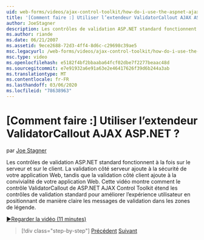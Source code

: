 ```yaml
---
uid: web-forms/videos/ajax-control-toolkit/how-do-i-use-the-aspnet-ajax-validatorcallout-extender
title: '[Comment faire :] Utiliser l’extendeur ValidatorCallout AJAX ASP.NET ? | Microsoft Docs'
author: JoeStagner
description: Les contrôles de validation ASP.NET standard fonctionnent à la fois sur le serveur et sur le client. La validation côté serveur ajoute à la sécurité de votre application Web, tandis que c...
ms.author: riande
ms.date: 06/21/2007
ms.assetid: 9ece2688-72d3-4ff4-8d6c-c29698c39ae5
msc.legacyurl: /web-forms/videos/ajax-control-toolkit/how-do-i-use-the-aspnet-ajax-validatorcallout-extender
msc.type: video
ms.openlocfilehash: e5182f4bf2bbaaba64fcf02dbe7f2277beaac48d
ms.sourcegitcommit: e7e91932a6e91a63e2e46417626f39d6b244a3ab
ms.translationtype: MT
ms.contentlocale: fr-FR
ms.lasthandoff: 03/06/2020
ms.locfileid: "78638963"
---
```

# <a name="how-do-i-use-the-aspnet-ajax-validatorcallout-extender"></a>[Comment faire :] Utiliser l’extendeur ValidatorCallout AJAX ASP.NET ?

par [Joe Stagner](https://github.com/JoeStagner)

Les contrôles de validation ASP.NET standard fonctionnent à la fois sur le serveur et sur le client. La validation côté serveur ajoute à la sécurité de votre application Web, tandis que la validation côté client ajoute à la convivialité de votre application Web. Cette vidéo montre comment le contrôle ValidatorCallout de ASP.NET AJAX Control Toolkit étend les contrôles de validation standard pour améliorer l’expérience utilisateur en positionnant de manière claire les messages de validation dans les zones de légende.

[&#9654;Regarder la vidéo (11 minutes)](https://channel9.msdn.com/Blogs/ASP-NET-Site-Videos/how-do-i-use-the-aspnet-ajax-validatorcallout-extender)

> [!div class="step-by-step"]
> [Précédent](how-do-i-use-the-numericupdown-extender-control.md)
> [Suivant](how-do-i-use-the-aspnet-ajax-resizablecontrol-extender.md)
